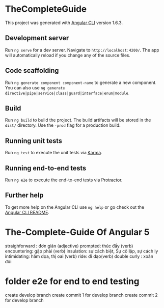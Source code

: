 # TheCompleteGuide

This project was generated with [Angular CLI](https://github.com/angular/angular-cli) version 1.6.3.

## Development server

Run `ng serve` for a dev server. Navigate to `http://localhost:4200/`. The app will automatically reload if you change any of the source files.

## Code scaffolding

Run `ng generate component component-name` to generate a new component. You can also use `ng generate directive|pipe|service|class|guard|interface|enum|module`.

## Build

Run `ng build` to build the project. The build artifacts will be stored in the `dist/` directory. Use the `-prod` flag for a production build.

## Running unit tests

Run `ng test` to execute the unit tests via [Karma](https://karma-runner.github.io).

## Running end-to-end tests

Run `ng e2e` to execute the end-to-end tests via [Protractor](http://www.protractortest.org/).

## Further help

To get more help on the Angular CLI use `ng help` or go check out the [Angular CLI README](https://github.com/angular/angular-cli/blob/master/README.md).

# The-Complete-Guide Of Angular 5

straighforward : đơn giản (adjective)
prompted: thúc đẩy (verb)
encountering: gặp phải (verb)
insulation: sự cách biệt, Sự cô lập, sự cách ly
intimidating: hăm dọa, thị oai (verb)
ride: đi dạo(verb)
double curly : xoăn đôi
# folder e2e for end to end testing

create develop branch
create commit 1 for develop branch
create commit 2 for develop branch
